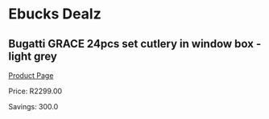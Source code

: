 
# Ebucks Dealz
## Bugatti GRACE 24pcs set cutlery in window box - light grey
[Product Page](https://www.ebucks.com/web/shop/productSelected.do?prodId=1161817822&catId=714962196)

Price: R2299.00

Savings: 300.0


	
